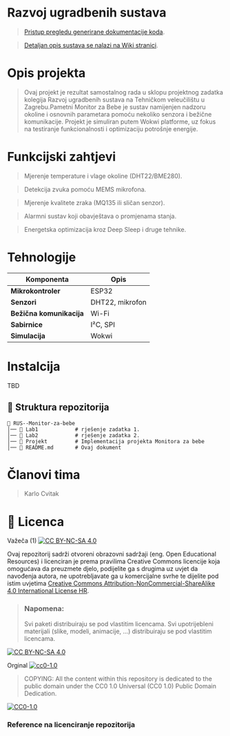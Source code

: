 # Razvoj ugradbenih sustava
> [Pristup pregledu generirane dokumentacije koda](https://karlocvitak.github.io/RUS--Monitor-za-bebe/).

> [Detaljan opis sustava se nalazi na Wiki stranici](https://github.com/KarloCvitak/RUS--Monitor-za-bebe/wiki).


# Opis projekta

> Ovaj projekt je rezultat samostalnog rada u sklopu projektnog zadatka kolegija Razvoj ugradbenih sustava na Tehničkom veleučilištu u Zagrebu.Pametni Monitor za Bebe je sustav namijenjen nadzoru okoline i osnovnih parametara pomoću nekoliko senzora i bežične komunikacije. Projekt je simuliran putem Wokwi platforme, uz fokus na testiranje funkcionalnosti i optimizaciju potrošnje energije.  


# Funkcijski zahtjevi
> Mjerenje temperature i vlage okoline (DHT22/BME280).

> Detekcija zvuka pomoću MEMS mikrofona.

> Mjerenje kvalitete zraka (MQ135 ili sličan senzor).

> Alarmni sustav koji obavještava o promjenama stanja.

> Energetska optimizacija kroz Deep Sleep i druge tehnike.


# Tehnologije
| Komponenta | Opis |
|------------|------|
| **Mikrokontroler** | ESP32 |
| **Senzori** | DHT22, mikrofon |
| **Bežična komunikacija** | Wi-Fi |
| **Sabirnice** | I²C, SPI |
| **Simulacija** | Wokwi |

# Instalcija
TBD

## 📂 Struktura repozitorija
```
📁 RUS--Monitor-za-bebe
│── 📂 Lab1            # rješenje zadatka 1.
│── 📂 Lab2            # rješenje zadatka 2.
│── 📂 Projekt         # Implementacija projekta Monitora za bebe
│── 📄 README.md       # Ovaj dokument
```

# Članovi tima 
> Karlo Cvitak


# 📝 Licenca
Važeča (1)
[![CC BY-NC-SA 4.0][cc-by-nc-sa-shield]][cc-by-nc-sa]

Ovaj repozitorij sadrži otvoreni obrazovni sadržaji (eng. Open Educational Resources)  i licenciran je prema pravilima Creative Commons licencije koja omogućava da preuzmete djelo, podijelite ga s drugima uz 
uvjet da navođenja autora, ne upotrebljavate ga u komercijalne svrhe te dijelite pod istim uvjetima [Creative Commons Attribution-NonCommercial-ShareAlike 4.0 International License HR][cc-by-nc-sa].
>
> ### Napomena:
>
> Svi paketi distribuiraju se pod vlastitim licencama.
> Svi upotrijebleni materijali  (slike, modeli, animacije, ...) distribuiraju se pod vlastitim licencama.

[![CC BY-NC-SA 4.0][cc-by-nc-sa-image]][cc-by-nc-sa]

[cc-by-nc-sa]: https://creativecommons.org/licenses/by-nc/4.0/deed.hr 
[cc-by-nc-sa-image]: https://licensebuttons.net/l/by-nc-sa/4.0/88x31.png
[cc-by-nc-sa-shield]: https://img.shields.io/badge/License-CC%20BY--NC--SA%204.0-lightgrey.svg

Orginal [![cc0-1.0][cc0-1.0-shield]][cc0-1.0]
>
>COPYING: All the content within this repository is dedicated to the public domain under the CC0 1.0 Universal (CC0 1.0) Public Domain Dedication.
>
[![CC0-1.0][cc0-1.0-image]][cc0-1.0]

[cc0-1.0]: https://creativecommons.org/licenses/by/1.0/deed.en
[cc0-1.0-image]: https://licensebuttons.net/l/by/1.0/88x31.png
[cc0-1.0-shield]: https://img.shields.io/badge/License-CC0--1.0-lightgrey.svg

### Reference na licenciranje repozitorija
